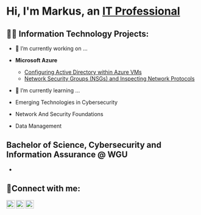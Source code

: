 <h1>Hi, I'm Markus, an <a href="https://www.linkedin.com/in/markus-carter-952b07b4">IT Professional</a></h1>

<h2>👨‍💻 Information Technology Projects:</h2>

- 🔭 I’m currently working on ...
  
- <b>Microsoft Azure</b>
  - [Configuring Active Directory within Azure VMs](https://github.com/Markuscarter/Configure-azure-directory-/tree/main)
  - [Network Security Groups (NSGs) and Inspecting Network Protocols](https://github.com/)

- 🌱 I’m currently learning ...
- Emerging Technologies in Cybersecurity 
- Network And Security Foundations 
- Data Management 
 
Bachelor of Science, Cybersecurity and Information Assurance
@ WGU
- 
-

<h2>🤳Connect with me:</h2>

[<img align="left" alt="Josh | Twitter" width="22px" src="https://cdn.jsdelivr.net/npm/simple-icons@v3/icons/twitter.svg" />][twitter]
[<img align="left" alt="Josh | LinkedIn" width="22px" src="https://cdn.jsdelivr.net/npm/simple-icons@v3/icons/linkedin.svg" />][linkedin]
[<img align="left" alt="Josh | Instagram" width="22px" src="https://cdn.jsdelivr.net/npm/simple-icons@v3/icons/instagram.svg" />][instagram]

[twitter]: https://twitter.com/
[instagram]: https://www.instagram.com/
[linkedin]: https://www.linkedin.com/in/markus-carter-952b07b4/
<!--
**Markuscarter/Markuscarter** is a ✨ _special_ ✨ repository because its `README.md` (this file) appears on your GitHub profile.

Here are some ideas to get you started:

- 🔭 I’m currently working on ...
- 🌱 I’m currently learning ...
- 👯 I’m looking to collaborate on ...
- 🤔 I’m looking for help with ...
- 💬 Ask me about ...
- 📫 How to reach me: ...
- 😄 Pronouns: ...
- ⚡ Fun fact: ...
-->
